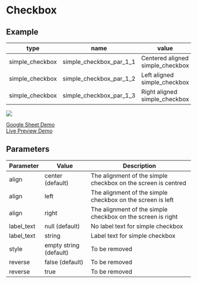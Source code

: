 # Checkbox

## Example

| type            | name                    | value                          |parameter_list |
| ---------       | ------------            | ------                         |--------- |
|simple_checkbox |simple_checkbox_par_1_1	|Centered aligned simple_checkbox|align: center|
|simple_checkbox |simple_checkbox_par_1_2	|Left aligned simple_checkbox	 |align: left|
|simple_checkbox |simple_checkbox_par_1_3	|Right aligned simple_checkbox	 |align: right|

![](images/simple_checkbox.png)

[Google Sheet Demo](https://docs.google.com/spreadsheets/d/19t6lEBkVF0LV2dMD1yL6nbuUIFiiYNa0xLA1QQAyyxU/edit#gid=569531329)   
[Live Preview Demo](https://plh-teens-app1.web.app/template/comp_checkbox_button)

## Parameters

| Parameter             | Value                | Description |
| ---------             | -----------          | --------- |
|align	                |center (default)      | The alignment of the simple checkbox on the screen is centred|
|align	                |left                  | The alignment of the simple checkbox on the screen is left|
|align                  |right                 | The alignment of the simple checkbox on the screen is right|
|label_text             |null (default)        | No label text for simple checkbox|
|label_text             |string                | Label text for simple checkbox|
|style                  |empty string (default)| To be removed|
|reverse                |false (default)       | To be removed|
|reverse                |true                  | To be removed|

